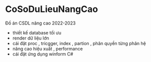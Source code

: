 # CoSoDuLieuNangCao
Đồ án CSDL nâng cao 2022-2023
- thiết kế database tối ưu
- render dữ liệu lớn 
- cái đặt proc , tricgger, index , partion , phân quyền từng phân hệ
- nâng cao hiệu xuất , performance
- cái đặt ứng dụng winform C#
